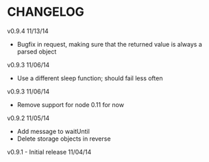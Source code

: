 CHANGELOG
=========

v0.9.4 11/13/14
* Bugfix in request, making sure that the returned value is always a parsed object

v0.9.3 11/06/14
* Use a different sleep function; should fail less often

v0.9.3 11/06/14
* Remove support for node 0.11 for now

v0.9.2 11/05/14
* Add message to waitUntil
* Delete storage objects in reverse

v0.9.1 - Initial release 11/04/14
